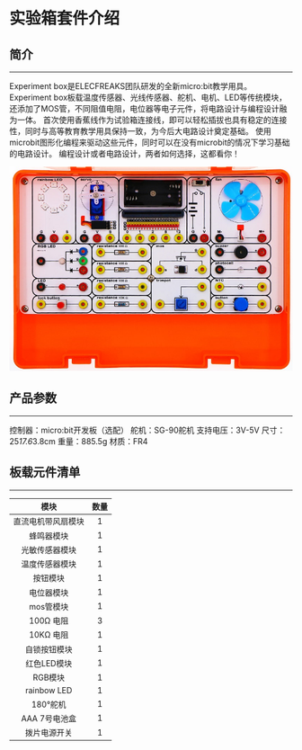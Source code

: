 # 实验箱套件介绍

## 简介
---
Experiment box是ELECFREAKS团队研发的全新micro:bit教学用具。
Experiment box板载温度传感器、光线传感器、舵机、电机、LED等传统模块，还添加了MOS管，不同阻值电阻，电位器等电子元件，将电路设计与编程设计融为一体。
首次使用香蕉线作为试验箱连接线，即可以轻松插拔也具有稳定的连接性，同时与高等教育教学用具保持一致，为今后大电路设计奠定基础。
使用microbit图形化编程来驱动这些元件，同时可以在没有microbit的情况下学习基础的电路设计。
编程设计或者电路设计，两者如何选择，这都看你！

![](./images/yg4f3xe.jpg)

## 产品参数
---
控制器：micro:bit开发板（选配） 
舵机：SG-90舵机
支持电压：3V-5V
尺寸：25*17.6*3.8cm
重量：885.5g
材质：FR4


## 板载元件清单
---
模块 | 数量
:-: | :-: 
直流电机带风扇模块|1
蜂鸣器模块|1
光敏传感器模块|1
温度传感器模块|1
按钮模块|1
电位器模块|1
mos管模块|1
100Ω 电阻|3
10KΩ 电阻|1
自锁按钮模块|1
红色LED模块|1
RGB模块|1
rainbow LED|1
180°舵机|1
AAA 7号电池盒|1
拨片电源开关|1

